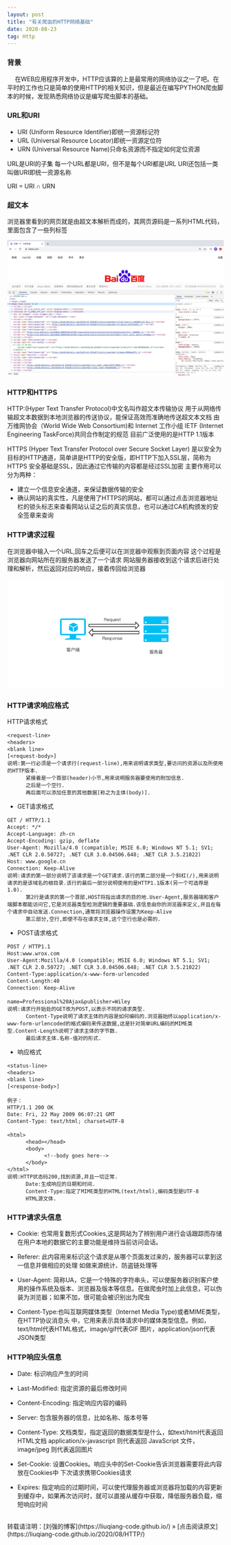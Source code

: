 ```yaml
---
layout: post
title: "有关爬虫的HTTP网络基础"
date: 2020-08-23   
tag: Http 
---
```


### 背景

　 在WEB应用程序开发中，HTTP应该算的上是最常用的网络协议之一了吧。在平时的工作也只是简单的使用HTTP的相关知识，但是最近在编写PYTHON爬虫脚本的时候，发现熟悉网络协议是编写爬虫脚本的基础。

### URL和URI
  
- URI (Uniform Resource Identifier)即统一资源标记符
- URL (Universal Resource Locator)即统一资源定位符
- URN (Universal Resource Name)只命名资源而不指定如何定位资源

URL是URI的子集
每一个URL都是URI，但不是每个URI都是URL
URI还包括一类叫做URI即统一资源名称

URI = URI ∩ URN


### 超文本

浏览器里看到的网页就是由超文本解析而成的，其网页源码是一系列HTML代码，里面包含了一些列标签

<img src="/images/posts/HTTP/elements.png">

### HTTP和HTTPS

HTTP:(Hyper Text Transfer Protocol)中文名叫作超文本传输协议
用于从网络传输超文本数据到本地浏览器的传送协议，能保证高效而准确地传送超文本文档
由万维网协会（World Wide Web Consortium)和 Internet 工作小组 IETF (Internet Engineering TaskForce)共同合作制定的规范
目前广泛使用的是HTTP 1.1版本

HTTPS (Hyper Text Transfer Protocol over Secure Socket Layer)
是以安全为目标的HTTP通道，简单讲是HTTP的安全版，即HTTP下加入SSL层，简称为HTTPS 安全基础是SSL，因此通过它传输的内容都是经过SSL加密 主要作用可以分为两种：
- 建立一个信息安全通道，来保证数据传输的安全
- 确认网站的真实性，凡是使用了HTTPS的网站，都可以通过点击浏览器地址栏的锁头标志来查看网站认证之后的真实信息，也可以通过CA机构颁发的安全签章来查询


### HTTP请求过程

在浏览器中输入一个URL,回车之后便可以在浏览器中观察到页面内容 这个过程是浏览器向网站所在的服务器发送了一个请求 网站服务器接收到这个请求后进行处理和解析，然后返回对应的响应，接着传回给浏览器

<img src="/images/posts/HTTP/http请求过程.png">

### HTTP请求响应格式
HTTP请求格式

````
<request-line>
<headers>
<blank line>
[<request-body>]
说明:第一行必须是一个请求行(request-line),用来说明请求类型,要访问的资源以及所使用的HTTP版本.
      紧接着是一个首部(header)小节,用来说明服务器要使用的附加信息.
      之后是一个空行.
      再后面可以添加任意的其他数据[称之为主体(body)].
````

- GET请求格式

````
GET / HTTP/1.1
Accept: */*
Accept-Language: zh-cn
Accept-Encoding: gzip, deflate
User-Agent: Mozilla/4.0 (compatible; MSIE 6.0; Windows NT 5.1; SV1; .NET CLR 2.0.50727; .NET CLR 3.0.04506.648; .NET CLR 3.5.21022)
Host: www.google.cn
Connection: Keep-Alive
说明:请求的第一部分说明了该请求是一个GET请求.该行的第二部分是一个斜杠(/),用来说明请求的是该域名的根目录.该行的最后一部分说明使用的是HTTP1.1版本(另一个可选荐是1.0).
      第2行是请求的第一个首部,HOST将指出请求的目的地.User-Agent,服务器端和客户端脚本都能访问它,它是浏览器类型检测逻辑的重要基础.该信息由你的浏览器来定义,并且在每个请求中自动发送.Connection,通常将浏览器操作设置为Keep-Alive
      第三部分,空行,即使不存在请求主体,这个空行也是必需的.
````

- POST请求格式

````
POST / HTTP1.1
Host:www.wrox.com
User-Agent:Mozilla/4.0 (compatible; MSIE 6.0; Windows NT 5.1; SV1; .NET CLR 2.0.50727; .NET CLR 3.0.04506.648; .NET CLR 3.5.21022)
Content-Type:application/x-www-form-urlencoded
Content-Length:40
Connection: Keep-Alive

name=Professional%20Ajax&publisher=Wiley
说明:请求行开始处的GET改为POST,以表示不同的请求类型.
      Content-Type说明了请求主体的内容是如何编码的.浏览器始终以application/x-www-form-urlencoded的格式编码来传送数据,这是针对简单URL编码的MIME类型.Content-Length说明了请求主体的字节数.
      最后请求主体.名称-值对的形式.
````

- 响应格式

````
<status-line>
<headers>
<blank line>
[<response-body>]

例子：
HTTP/1.1 200 OK
Date: Fri, 22 May 2009 06:07:21 GMT
Content-Type: text/html; charset=UTF-8

<html>
      <head></head>
      <body>
            <!--body goes here-->
      </body>
</html>
说明:HTTP状态码200,找到资源,并且一切正常.
      Date:生成响应的日期和时间.
      Content-Type:指定了MIME类型的HTML(text/html),编码类型是UTF-8
      HTML源文体.
````

### HTTP请求头信息

- Cookie: 也常用复数形式Cookies,这是网站为了辨别用户进行会话跟踪而存储在用户本地的数据它的主要功能是维持当前访问会话。

- Referer: 此内容用来标识这个请求是从哪个页面发过来的，服务器可以拿到这一信息并做相应的处理 如做来源统计、防盗链处理等

- User-Agent: 简称UA，它是一个特殊的字符串头，可以使服务器识别客户使用的操作系统及版本、浏览器及版本等信息。在做爬虫时加上此信息，可以伪装为浏览器；如果不加，很可能会被识别出为爬虫

- Content-Type:也叫互联网媒体类型（Internet Media Type)或者MIME类型，在HTTP协议消息头 中，它用来表示具体请求中的媒体类型信息。例如，text/html代表HTML格式，image/gif代表GIF 图片，application/json代表JSON类型

### HTTP响应头信息

- Date: 标识响应产生的时间
 
- Last-Modified: 指定资源的最后修改时间

- Content-Encoding: 指定响应内容的编码

- Server: 包含服务器的信息，比如名称、版本号等

- Content-Type: 文档类型，指定返回的数据类型是什么，如text/html代表返回HTML文档 application/x-javascript 则代表返回 JavaScript 文件，image/jpeg 则代表返回图片

- Set-Cookie: 设置Cookies。响应头中的Set-Cookie告诉浏览器需要将此内容放在Cookies中 下次请求携带Cookies请求

- Expires: 指定响应的过期时间，可以使代理服务器或浏览器将加载的内容更新到缓存中，如果再次访问时，就可以直接从缓存中获取，降低服务器负载，缩短响应时间

<br>
转载请注明：[刘强的博客](https://liuqiang-code.github.io/) » [点击阅读原文](https://liuqiang-code.github.io/2020/08/HTTP/)